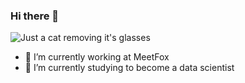   ### Hi there 👋

  ![Just a cat removing it's glasses](https://media.giphy.com/media/1HKaikaFqDt7i/giphy.gif)

  - 🔭 I’m currently working at MeetFox
  - 🌱 I’m currently studying to become a data scientist 
